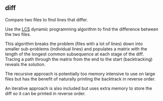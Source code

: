 ## diff

Compare two files to find lines that differ.

Use the [LCS](https://en.wikipedia.org/wiki/Longest_common_subsequence_problem) dynamic programming algorithm to find the difference between the two files.

This algorithm breaks the problem (files with a lot of lines) down into smaller sub-problems (individual lines) and populates a matrix with the length of the longest common subsequence at each stage of the diff. Tracing a path through the matrix from the end to the start (backtracking) reveals the solution.

The recursive approach is potentially too memory intensive to use on large files but has the benefit of naturally printing the backtrack in reverse order. 

An iterative approach is also included but uses extra memory to store the diff so it can be printed in reverse order.